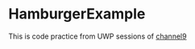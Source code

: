 # HamburgerExample

This is code practice from UWP sessions of [channel9](https://channel9.msdn.com/Series/Windows-10-development-for-absolute-beginners/UWP-021-Implementing-a-Simple-Hamburger-Navigation-Menu)

